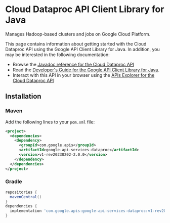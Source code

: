 # Cloud Dataproc API Client Library for Java

Manages Hadoop-based clusters and jobs on Google Cloud Platform.

This page contains information about getting started with the Cloud Dataproc API
using the Google API Client Library for Java. In addition, you may be interested
in the following documentation:

* Browse the [Javadoc reference for the Cloud Dataproc API][javadoc]
* Read the [Developer's Guide for the Google API Client Library for Java][google-api-client].
* Interact with this API in your browser using the [APIs Explorer for the Cloud Dataproc API][api-explorer]

## Installation

### Maven

Add the following lines to your `pom.xml` file:

```xml
<project>
  <dependencies>
    <dependency>
      <groupId>com.google.apis</groupId>
      <artifactId>google-api-services-dataproc</artifactId>
      <version>v1-rev20230202-2.0.0</version>
    </dependency>
  </dependencies>
</project>
```

### Gradle

```gradle
repositories {
  mavenCentral()
}
dependencies {
  implementation 'com.google.apis:google-api-services-dataproc:v1-rev20230202-2.0.0'
}
```

[javadoc]: https://googleapis.dev/java/google-api-services-dataproc/latest/index.html
[google-api-client]: https://github.com/googleapis/google-api-java-client/
[api-explorer]: https://developers.google.com/apis-explorer/#p/dataproc/v1/
